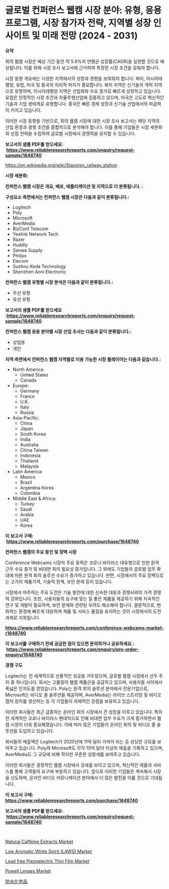 <p><h1>글로벌 컨퍼런스 웹캠 시장 분야: 유형, 응용 프로그램, 시장 참가자 전략, 지역별 성장 인사이트 및 미래 전망 (2024 - 2031)</h1></p><p><strong>요약</strong></p>
<p><p>회의 웹캠 시장은 예상 기간 동안 약 5.9%의 연평균 성장률(CAGR)을 실현할 것으로 예상됩니다. 이를 위해 시장 조사 보고서에 근거하여 특정한 시장 조건을 갖춰야 합니다. </p><p>시장 동향 개요에는 다양한 지역에서의 성장과 경향을 보여줘야 합니다. 북미, 아시아태평양, 유럽, 미국 및 중국의 지리적 퍼지가 중요합니다. 북미 지역은 신기술의 개척 지역으로 유명하며, 아시아태평양 지역은 산업화와 수요 증가로 빠르게 성장하고 있습니다. 유럽은 안정적인 시장 조건과 자율주행산업에 집중하고 있으며, 미국은 고도로 혁신적인 기술과 기업 생태계로 유명합니다. 중국은 빠른 경제 성장과 신기술 산업에서의 파급력이 커지고 있습니다.</p><p>이러한 시장 동향을 기반으로, 회의 웹캠 시장에 대한 시장 조사 보고서는 해당 지역의 산업 환경과 경쟁 조건을 종합적으로 분석해야 합니다. 이를 통해 기업들은 시장 세분화와 선점 전략을 수립하여 글로벌 시장에서 경쟁력을 유지할 수 있습니다.</p></p>
<p><strong>보고서의 샘플 PDF를 받으세요: &nbsp;<a href="https://www.reliableresearchreports.com/enquiry/request-sample/1648740">https://www.reliableresearchreports.com/enquiry/request-sample/1648740</a></strong></p>
<p><a href="https://en.wikipedia.org/wiki/Stavoren_railway_station">https://en.wikipedia.org/wiki/Stavoren_railway_station</a></p>
<p><strong>시장 세분화:</strong></p>
<p><strong> 컨퍼런스 웹캠 시장은 개요, 배포, 애플리케이션 및 지역으로 더 분류됩니다. :</strong></p>
<p><strong>구성요소 측면에서는 컨퍼런스 웹캠 시장은 다음과 같이 분류됩니다.:</strong></p>
<p><ul><li>Logitech</li><li>Poly</li><li>Microsoft</li><li>AverMedia</li><li>BizConf Telecom</li><li>Yealink Network Tech</li><li>Razer</li><li>Huddly</li><li>Sanwa Supply</li><li>Philips</li><li>Elecom</li><li>Suzhou Keda Technology</li><li>Shenzhen Aoni Electronic</li></ul></p>
<p><strong> 컨퍼런스 웹캠 유형별 시장 분석은 다음과 같이 분류됩니다.:</strong></p>
<p><ul><li>무선 유형</li><li>유선 유형</li></ul></p>
<p><strong>보고서의 샘플 PDF를 받으세요 :<a href="https://www.reliableresearchreports.com/enquiry/request-sample/1648740">https://www.reliableresearchreports.com/enquiry/request-sample/1648740</a></strong></p>
<p><strong> 컨퍼런스 웹캠 응용 분야별 시장 산업 조사는 다음과 같이 분류됩니다.:</strong></p>
<p><ul><li>상업용</li><li>개인</li></ul></p>
<p><strong>지역 측면에서 컨퍼런스 웹캠 지역별로 이용 가능한 시장 플레이어는 다음과 같습니다.:</strong></p>
<p><ul>
    <li>
        North America:
        <ul>
            <li>United States</li>
            <li>Canada</li>
        </ul>
    </li>
    <li>
        Europe:
        <ul>
            <li>Germany</li>
            <li>France</li>
            <li>U.K.</li>
            <li>Italy</li>
            <li>Russia</li>
        </ul>
    </li>
    <li>
        Asia-Pacific:
        <ul>
            <li>China</li>
            <li>Japan</li>
            <li>South Korea</li>
            <li>India</li>
            <li>Australia</li>
            <li>China Taiwan</li>
            <li>Indonesia</li>
            <li>Thailand</li>
            <li>Malaysia</li>
        </ul>
    </li>
    <li>
        Latin America:
        <ul>
            <li>Mexico</li>
            <li>Brazil</li>
            <li>Argentina Korea</li>
            <li>Colombia</li>
        </ul>
    </li>
    <li>
        Middle East & Africa:
        <ul>
            <li>Turkey</li>
            <li>Saudi</li>
            <li>Arabia</li>
            <li>UAE</li>
            <li>Korea</li>
        </ul>
    </li>
    </ul></p>
<p><strong>이 보고서 구매: &nbsp;<a href="https://www.reliableresearchreports.com/purchase/1648740">https://www.reliableresearchreports.com/purchase/1648740</a></strong></p>
<p><strong>컨퍼런스 웹캠의 주요 동인 및 장벽 시장</strong></p>
<p><p>Conference Webcams 시장의 주요 동력은 코로나 바이러스 대유행으로 인한 원격 근무 수요 증가 및 비대면 회의 필요성 증가입니다. 그 외에도 기업들의 글로벌 업무 확대에 따른 원격 회의 솔루션 수요가 증가하고 있습니다. 반면, 시장에서의 주요 장벽으로는 고가의 제품가격, 기술적 한계, 보안 문제 등이 있습니다.</p><p>시장에서 마주하는 주요 도전은 기술 발전에 대한 신속한 대응과 경쟁사와의 가격 경쟁력 강화입니다. 또한, 사용자들의 요구에 맞는 질 좋은 제품을 제공하기 위해 지속적인 연구 및 개발이 필요하며, 보안 문제와 관련된 우려도 해소해야 합니다. 결론적으로, 변화하는 환경에 빠르게 대응하며 제품 및 서비스 품질을 유지하는 것이 시장에서의 도전과제로 지목됩니다.</p></p>
<p><strong><a href="https://www.reliableresearchreports.com/conference-webcams-market-r1648740">https://www.reliableresearchreports.com/conference-webcams-market-r1648740</a></strong></p>
<p><strong>이 보고서를 구매하기 전에 궁금한 점이 있으면 문의하거나 공유하세요.: &nbsp;<a href="https://www.reliableresearchreports.com/enquiry/pre-order-enquiry/1648740">https://www.reliableresearchreports.com/enquiry/pre-order-enquiry/1648740</a></strong></p>
<p><strong>경쟁 구도</strong></p>
<p><p>Logitech는 전 세계적으로 선풍적인 성공을 거두었으며, 글로벌 웹캠 시장에서 선두 주자 중 하나입니다. 회사는 고품질의 웹캠 제품군을 공급하고 있으며, 사용자들 사이에서 폭넓은 인지도를 얻었습니다. Poly는 원격 회의 솔루션 분야에서 전문기업으로, Microsoft는 비디오 콜 솔루션을 제공하며, AverMedia는 라이브 스트리밍 및 비디오 캡처 장치를 생산하는 등 각 기업들이 자체적인 강점을 보유하고 있습니다.</p><p>이러한 회사들은 최근 급증하는 온라인 회의 시장에서 큰 성장을 이루고 있습니다. 특히 전 세계적인 코로나 바이러스 팬데믹으로 인해 비대면 업무 수요가 크게 증가하면서 웹캠 시장이 더욱 중요해졌습니다. 이에 따라 많은 기업들이 온라인 회의 및 비디오 콜 솔루션을 도입하고 있습니다.</p><p>회사들의 매출액은 Logitech가 2020년에 11억 달러 가까이 되는 등 상당한 규모를 보여주고 있습니다. Poly와 Microsoft도 각각 10억 달러 이상의 매출을 기록하고 있으며, AverMedia도 그 규모에 비해 작지만 꾸준한 성장세를 보여주고 있습니다.</p><p>이러한 회사들은 경쟁적인 웹캠 시장에서 강세를 보이고 있으며, 혁신적인 제품과 서비스를 통해 고객들의 요구에 부응하고 있습니다. 앞으로 이러한 기업들은 계속해서 시장을 선도하며, 온라인 비디오 커뮤니케이션 분야에서 더 많은 발전을 이룰 것으로 기대됩니다.</p></p>
<p><strong>이 보고서 구매: &nbsp; <a href="https://www.reliableresearchreports.com/purchase/1648740">https://www.reliableresearchreports.com/purchase/1648740</a></strong></p>
<p><strong>보고서의 샘플 PDF를 받으세요: &nbsp;<a href="https://www.reliableresearchreports.com/enquiry/request-sample/1648740">https://www.reliableresearchreports.com/enquiry/request-sample/1648740</a></strong><strong></strong></p>
<p>&nbsp;</p>
<p><p><a href="https://github.com/goodweq44/Market-Research-Report-List-1/blob/main/natural-caffeine-extracts-market.md">Natural Caffeine Extracts Market</a></p><p><a href="https://github.com/MaraKoelpin2023/Market-Research-Report-List-2/blob/main/low-aromatic-white-spirit-laws-market.md">Low Aromatic White Spirit (LAWS) Market</a></p><p><a href="https://www.linkedin.com/pulse/lead-free-piezoelectric-thin-film-market-size-share-amp-trends-fcape?trackingId=DBQ%2Ffv66q0R9QzuEF1qG2g%3D%3D">Lead free Piezoelectric Thin Film Market</a></p><p><a href="https://www.linkedin.com/pulse/global-powell-lenses-market-product-type-application-region-l3yje?trackingId=jFiv9pxzsRY3sGwM3Xhjrw%3D%3D">Powell Lenses Market</a></p><p><a href="https://github.com/RandallRunte2023/Market-Research-Report-List-2/blob/main/682544120793.md">防水化学品</a></p></p>